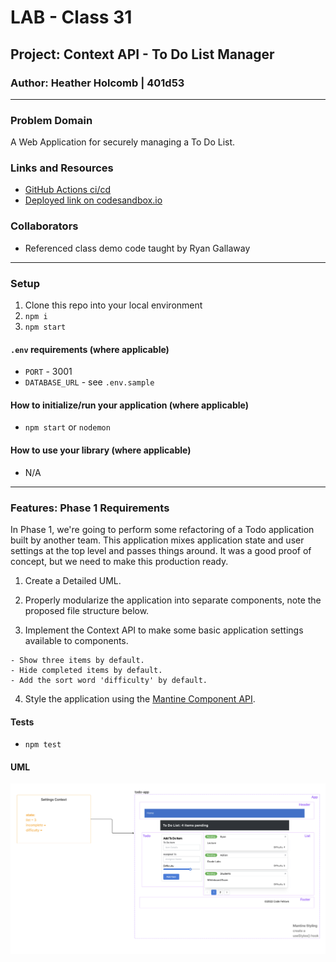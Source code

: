 # LAB - Class 31

## Project: Context API - To Do List Manager

### Author: Heather Holcomb | 401d53

***

### Problem Domain

A Web Application for securely managing a To Do List.

### Links and Resources

- [GitHub Actions ci/cd]()
- [Deployed link on codesandbox.io]()

### Collaborators

- Referenced class demo code taught by Ryan Gallaway

***

### Setup

1. Clone this repo into your local environment
2. `npm i`
3. `npm start`

#### `.env` requirements (where applicable)

- `PORT` - 3001
- `DATABASE_URL` - see `.env.sample`

#### How to initialize/run your application (where applicable)

- `npm start` or `nodemon`

#### How to use your library (where applicable)

- N/A

***

### Features: Phase 1 Requirements

In Phase 1, we're going to perform some refactoring of a Todo application built by another team. This application mixes application state and user settings at the top level and passes things around. It was a good proof of concept, but we need to make this production ready.
  1. Create a Detailed UML.

  2. Properly modularize the application into separate components, note the proposed file structure below.

  3. Implement the Context API to make some basic application settings available to components.

    - Show three items by default.
    - Hide completed items by default.
    - Add the sort word 'difficulty' by default.

  4. Style the application using the [Mantine Component API](https://mantine.dev/).

#### Tests

- `npm test`

#### UML

![UML for Class 06](UML_class31.png)
